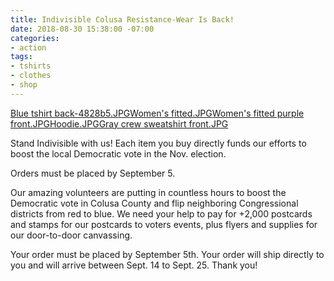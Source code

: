 ```yaml
---
title: Indivisible Colusa Resistance-Wear Is Back!
date: 2018-08-30 15:38:00 -07:00
categories:
- action
tags:
- tshirts
- clothes
- shop
---
```


[Blue tshirt back-4828b5.JPG](/uploads/Blue%20tshirt%20back-4828b5.JPG)[Women's fitted.JPG](/uploads/Women's%20fitted.JPG)[Women's fitted purple front.JPG](/uploads/Women's%20fitted%20purple%20front.JPG)[Hoodie.JPG](/uploads/Hoodie.JPG)[Gray crew sweatshirt front.JPG](/uploads/Gray%20crew%20sweatshirt%20front.JPG)

Stand Indivisible with us! Each item you buy directly funds our efforts to boost the local Democratic vote in the Nov. election.

Orders must be placed by September 5. 

Our amazing volunteers are putting in countless hours to boost the Democratic vote in Colusa County and flip neighboring Congressional districts from red to blue. We need your help to pay for +2,000 postcards and stamps for our postcards to voters events, plus flyers and supplies for our door-to-door canvassing. 

Your order must be placed by September 5th. Your order will ship directly to you and will arrive  between Sept. 14 to Sept. 25. Thank you! 